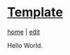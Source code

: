 # [Template](https://alwinwoo.github.io/pages/church.html)
[home](https://alwinwoo.github.io/) | [edit](https://github.com/alwinwoo/alwinwoo.github.io/edit/master/pages/church.md)

Hello World.

